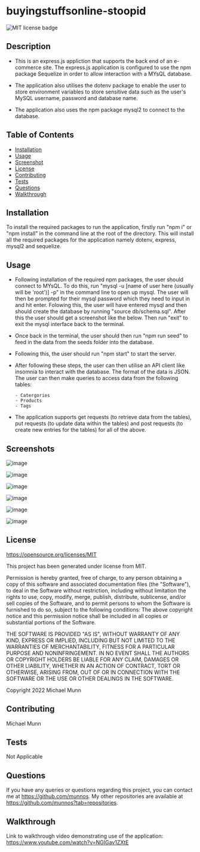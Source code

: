 # buyingstuffsonline-stoopid

![MIT license badge](https://img.shields.io/badge/license-MIT-blue.svg)


## Description

- This is an express.js appliction that supports the back end of an e-commerce site. The express.js application is configured to use the npm package Sequelize in order to allow interaction with a MYsQL database.

- The application also utilises the dotenv package to enable the user to store environment variables to store sensitive data such as the user's MySQL username, password and database name.

- The application also uses the npm package mysql2 to connect to the database.


## Table of Contents
* [Installation](#installation)
* [Usage](#usage)
* [Screenshot](#screenshot)
* [License](#license)
* [Contributing](#contributing)
* [Tests](#tests)
* [Questions](#questions)
* [Walkthrough](#walkthrough)

## Installation 

To install the required packages to run the application, firstly run "npm i" or "npm install" in the command line at the root of the directory. This will install all the required packages for the application namely dotenv, express, mysql2 and sequelize.

## Usage

- Following installation of the required npm packages, the user should connect to MYsQL. To do this, run "mysql -u [name of user here (usually will be 'root')] -p" in the command line to open up mysql. The user will then be prompted for their mysql password which they need to input in and hit enter. Folowing this, the user will have entered mysql and then should create the database by running "source db/schema.sql". After this the user should get a screenshot like the below. Then run "exit" to exit the mysql interface back to the terminal.

- Once back in the terminal, the user should then run "npm run seed" to feed in the data from the seeds folder into the database.

- Following this, the user should run "npm start" to start the server.


- After following these steps, the user can then utilise an API client like insomnia to interact with the database. The format of the data is JSON. The user can then make queries to access data from the following tables:

      - Catergories
      - Products
      - Tags

- The application supports get requests (to retrieve data from the tables), put requests (to update data within the tables) and post requests (to create new entries for the tables) for all of the above.

## Screenshots

![image](https://user-images.githubusercontent.com/88617634/193846272-19a7e85c-add9-48eb-ac25-fe4031df719b.png)

![image](https://user-images.githubusercontent.com/88617634/193846410-e06b174c-8455-4cbc-9e76-3b7d0fc8cbe5.png)

![image](https://user-images.githubusercontent.com/88617634/193846519-46ae6fff-30e8-4199-9ea3-544abbaaa5d9.png)

![image](https://user-images.githubusercontent.com/88617634/193846700-6180a985-7542-4e33-a08f-e5c1be883de9.png)

![image](https://user-images.githubusercontent.com/88617634/193848755-c54737dd-cf68-4869-8042-7eab4e978c64.png)

![image](https://user-images.githubusercontent.com/88617634/193848826-669b4b7d-87dc-4650-8e79-fc99b0872996.png)

## License

https://opensource.org/licenses/MIT

This project has been generated under license from MIT.

Permission is hereby granted, free of charge, to any person obtaining a copy of this software and associated documentation files (the "Software"), to deal in the Software without restriction, including without limitation the rights to use, copy, modify, merge, publish, distribute, sublicense, and/or sell copies of the Software, and to permit persons to whom the Software is furnished to do so, subject to the following conditions: The above copyright notice and this permission notice shall be included in all copies or substantial portions of the Software.

THE SOFTWARE IS PROVIDED "AS IS", WITHOUT WARRANTY OF ANY KIND, EXPRESS OR IMPLIED, INCLUDING BUT NOT LIMITED TO THE WARRANTIES OF MERCHANTABILITY, FITNESS FOR A PARTICULAR PURPOSE AND NONINFRINGEMENT. IN NO EVENT SHALL THE AUTHORS OR COPYRIGHT HOLDERS BE LIABLE FOR ANY CLAIM, DAMAGES OR OTHER LIABILITY, WHETHER IN AN ACTION OF CONTRACT, TORT OR OTHERWISE, ARISING FROM, OUT OF OR IN CONNECTION WITH THE SOFTWARE OR THE USE OR OTHER DEALINGS IN THE SOFTWARE.

Copyright 2022 Michael Munn

## Contributing
Michael Munn

## Tests
Not Applicable

## Questions

If you have any queries or questions regarding this project, you can contact me at https://github.com/munnos. My other repositories are available at https://github.com/munnos?tab=repositories.

## Walkthrough

Link to walkthrough video demonstrating use of the application: https://www.youtube.com/watch?v=NGIGav1ZXtE
